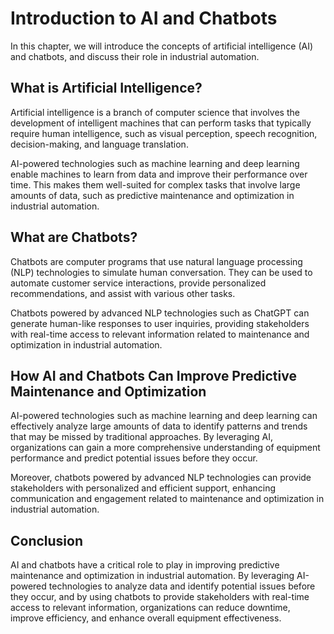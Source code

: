Introduction to AI and Chatbots
================================================================================================

In this chapter, we will introduce the concepts of artificial intelligence (AI) and chatbots, and discuss their role in industrial automation.

What is Artificial Intelligence?
--------------------------------

Artificial intelligence is a branch of computer science that involves the development of intelligent machines that can perform tasks that typically require human intelligence, such as visual perception, speech recognition, decision-making, and language translation.

AI-powered technologies such as machine learning and deep learning enable machines to learn from data and improve their performance over time. This makes them well-suited for complex tasks that involve large amounts of data, such as predictive maintenance and optimization in industrial automation.

What are Chatbots?
------------------

Chatbots are computer programs that use natural language processing (NLP) technologies to simulate human conversation. They can be used to automate customer service interactions, provide personalized recommendations, and assist with various other tasks.

Chatbots powered by advanced NLP technologies such as ChatGPT can generate human-like responses to user inquiries, providing stakeholders with real-time access to relevant information related to maintenance and optimization in industrial automation.

How AI and Chatbots Can Improve Predictive Maintenance and Optimization
-----------------------------------------------------------------------

AI-powered technologies such as machine learning and deep learning can effectively analyze large amounts of data to identify patterns and trends that may be missed by traditional approaches. By leveraging AI, organizations can gain a more comprehensive understanding of equipment performance and predict potential issues before they occur.

Moreover, chatbots powered by advanced NLP technologies can provide stakeholders with personalized and efficient support, enhancing communication and engagement related to maintenance and optimization in industrial automation.

Conclusion
----------

AI and chatbots have a critical role to play in improving predictive maintenance and optimization in industrial automation. By leveraging AI-powered technologies to analyze data and identify potential issues before they occur, and by using chatbots to provide stakeholders with real-time access to relevant information, organizations can reduce downtime, improve efficiency, and enhance overall equipment effectiveness.
